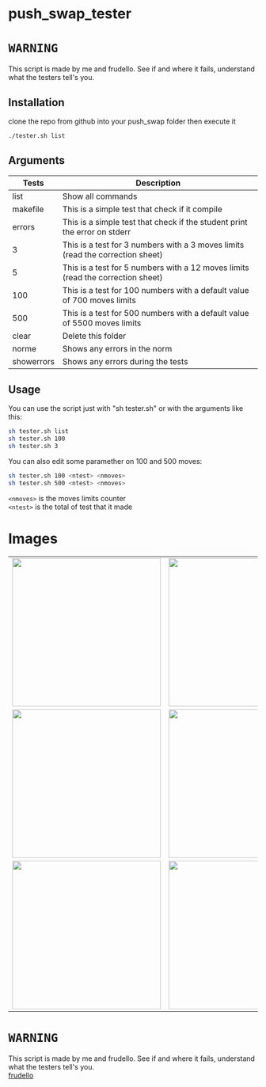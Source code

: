 # push_swap_tester

# `WARNING`
This script is made by me and frudello. See if and where it fails, understand what the testers tell's you.

## Installation

clone the repo from github into your push_swap folder then execute it
```sh
./tester.sh list
```
## Arguments

| Tests | Description |
| ------ | ---- |
| list | Show all commands |
| makefile | This is a simple test that check if it compile |
| errors | This is a simple test that check if the student print the error on stderr |
| 3 | This is a test for 3 numbers with a 3 moves limits (read the correction sheet) |
| 5 | This is a test for 5 numbers with a 12 moves limits (read the correction sheet) |
| 100 | This is a test for 100 numbers with a default value of 700 moves limits |
| 500 | This is a test for 500 numbers with a default value of 5500 moves limits |
| clear | Delete this folder |
| norme | Shows any errors in the norm |
| showerrors | Shows any errors during the tests |

## Usage

You can use the script just with "sh tester.sh" or with the arguments like this:
```sh
sh tester.sh list
sh tester.sh 100
sh tester.sh 3
```
You can also edit some paramether on 100 and 500 moves:
```sh
sh tester.sh 100 <ntest> <nmoves>
sh tester.sh 500 <ntest> <nmoves>
```
`<nmoves>` is the moves limits counter\
`<ntest>` is the total of test that it made

# Images
<table>
	<tr>
		<td>
			<img src="https://i.imgur.com/utOf7D0.png" width="300" height=""></img>
		</td>
		<td>
			<img src="https://i.imgur.com/4Xih5EL.png" width="300" height=""></img>
		</td>
	</tr>
	<tr>
		<td>
			<img src="https://i.imgur.com/cRz8Tq1.png" width="300" height=""></img>
		</td>
		<td>
			<img src="https://i.imgur.com/FvzyUF2.png" width="300" height=""></img>
		</td>
	</tr>
	<tr>
		<td>
			<img src="https://i.imgur.com/NkZPZm1.png" width="300" height=""></img>
		</td>
		<td>
			<img src="https://i.imgur.com/F9fCd6m.png" width="300" height=""></img>
		</td>
	</tr>
</table>

# `WARNING`
This script is made by me and frudello. See if and where it fails, understand what the testers tell's you.\
<a href="https://github.com/frudello">frudello</a>